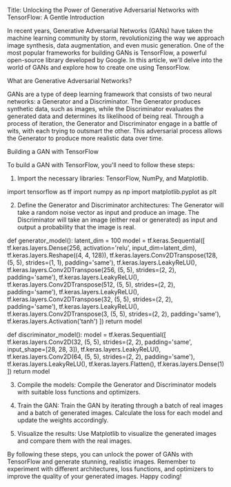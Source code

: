 Title: Unlocking the Power of Generative Adversarial Networks with TensorFlow: A Gentle Introduction

In recent years, Generative Adversarial Networks (GANs) have taken the machine learning community by storm, revolutionizing the way we approach image synthesis, data augmentation, and even music generation. One of the most popular frameworks for building GANs is TensorFlow, a powerful open-source library developed by Google. In this article, we'll delve into the world of GANs and explore how to create one using TensorFlow.

What are Generative Adversarial Networks?

GANs are a type of deep learning framework that consists of two neural networks: a Generator and a Discriminator. The Generator produces synthetic data, such as images, while the Discriminator evaluates the generated data and determines its likelihood of being real. Through a process of iteration, the Generator and Discriminator engage in a battle of wits, with each trying to outsmart the other. This adversarial process allows the Generator to produce more realistic data over time.

Building a GAN with TensorFlow

To build a GAN with TensorFlow, you'll need to follow these steps:

1. Import the necessary libraries: TensorFlow, NumPy, and Matplotlib.

import tensorflow as tf
import numpy as np
import matplotlib.pyplot as plt

2. Define the Generator and Discriminator architectures: The Generator will take a random noise vector as input and produce an image. The Discriminator will take an image (either real or generated) as input and output a probability that the image is real.

def generator_model():
  latent_dim = 100
  model = tf.keras.Sequential([
    tf.keras.layers.Dense(256, activation='relu', input_dim=latent_dim),
    tf.keras.layers.Reshape((4, 4, 128)),
    tf.keras.layers.Conv2DTranspose(128, (5, 5), strides=(1, 1), padding='same'),
    tf.keras.layers.LeakyReLU(),
    tf.keras.layers.Conv2DTranspose(256, (5, 5), strides=(2, 2), padding='same'),
    tf.keras.layers.LeakyReLU(),
    tf.keras.layers.Conv2DTranspose(512, (5, 5), strides=(2, 2), padding='same'),
    tf.keras.layers.LeakyReLU(),
    tf.keras.layers.Conv2DTranspose(32, (5, 5), strides=(2, 2), padding='same'),
    tf.keras.layers.LeakyReLU(),
    tf.keras.layers.Conv2DTranspose(3, (5, 5), strides=(2, 2), padding='same'),
    tf.keras.layers.Activation('tanh')
  ])
  return model

def discriminator_model():
  model = tf.keras.Sequential([
    tf.keras.layers.Conv2D(32, (5, 5), strides=(2, 2), padding='same', input_shape=[28, 28, 3]),
    tf.keras.layers.LeakyReLU(),
    tf.keras.layers.Conv2D(64, (5, 5), strides=(2, 2), padding='same'),
    tf.keras.layers.LeakyReLU(),
    tf.keras.layers.Flatten(),
    tf.keras.layers.Dense(1)
  ])
  return model

3. Compile the models: Compile the Generator and Discriminator models with suitable loss functions and optimizers.

4. Train the GAN: Train the GAN by iterating through a batch of real images and a batch of generated images. Calculate the loss for each model and update the weights accordingly.

5. Visualize the results: Use Matplotlib to visualize the generated images and compare them with the real images.

By following these steps, you can unlock the power of GANs with TensorFlow and generate stunning, realistic images. Remember to experiment with different architectures, loss functions, and optimizers to improve the quality of your generated images. Happy coding!